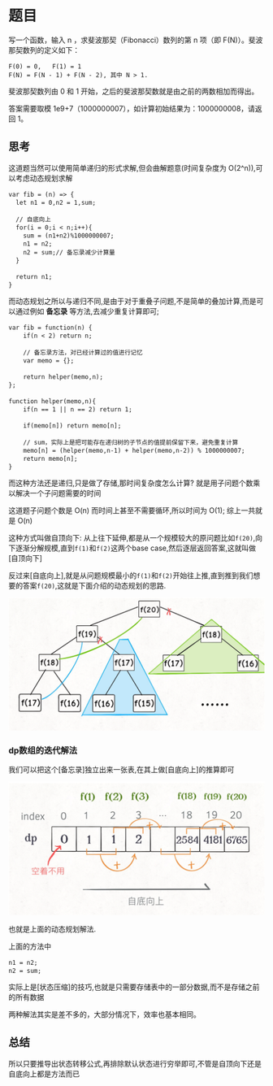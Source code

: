# 题目

写一个函数，输入 n ，求斐波那契（Fibonacci）数列的第 n 项（即 F(N)）。斐波那契数列的定义如下：

```()
F(0) = 0,   F(1) = 1
F(N) = F(N - 1) + F(N - 2), 其中 N > 1.
```

斐波那契数列由 0 和 1 开始，之后的斐波那契数就是由之前的两数相加而得出。

答案需要取模 1e9+7（1000000007），如计算初始结果为：1000000008，请返回 1。

## 思考

这道题当然可以使用简单递归的形式求解,但会曲解题意(时间复杂度为 O(2^n)),可以考虑动态规划求解

```(leetCode方式)
var fib = (n) => {
  let n1 = 0,n2 = 1,sum;

  // 自底向上
  for(i = 0;i < n;i++){
    sum = (n1+n2)%1000000007;
    n1 = n2;
    n2 = sum;// 备忘录减少计算量
  }

  return n1;
}
```

而动态规划之所以与递归不同,是由于对于重叠子问题,不是简单的叠加计算,而是可以通过例如 **备忘录** 等方法,去减少重复计算即可;

```(自定义写法)
var fib = function(n) {
    if(n < 2) return n;

    // 备忘录方法，对已经计算过的值进行记忆
    var memo = {};

    return helper(memo,n);
};

function helper(memo,n){
    if(n == 1 || n == 2) return 1;

    if(memo[n]) return memo[n];

    // sum，实际上是把可能存在递归树的子节点的值提前保留下来，避免重复计算
    memo[n] = (helper(memo,n-1) + helper(memo,n-2)) % 1000000007;
    return memo[n];
}
```

而这种方法还是递归,只是做了存储,那时间复杂度怎么计算?
就是用子问题个数乘以解决一个子问题需要的时间

这道题子问题个数是 O(n)
而时间上甚至不需要循环,所以时间为 O(1);
综上一共就是 O(n)

这种方式叫做自顶向下:
从上往下延伸,都是从一个规模较大的原问题比如`f(20)`,向下逐渐分解规模,直到`f(1)`和`f(2)`这两个base case,然后逐层返回答案,这就叫做[自顶向下]

反过来[自底向上],就是从问题规模最小的`f(1)`和`f(2)`开始往上推,直到推到我们想要的答案`f(20)`,这就是下面介绍的动态规划的思路.

![1](./img/1.png)

### dp数组的迭代解法

我们可以把这个[备忘录]独立出来一张表,在其上做[自底向上]的推算即可

![2](.img/../img/2.png)

也就是上面的动态规划解法.

上面的方法中

```()
n1 = n2;
n2 = sum;
```

实际上是[状态压缩]的技巧,也就是只需要存储表中的一部分数据,而不是存储之前的所有数据

两种解法其实是差不多的，大部分情况下，效率也基本相同。

## 总结

所以只要推导出状态转移公式,再排除默认状态进行穷举即可,不管是自顶向下还是自底向上都是方法而已
